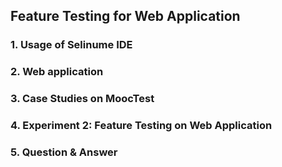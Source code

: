 ## Feature Testing for Web Application

### 1. Usage of Selinume IDE   

### 2. Web application

### 3. Case Studies on MoocTest 

### 4. Experiment 2: Feature Testing on Web Application

### 5. Question & Answer


